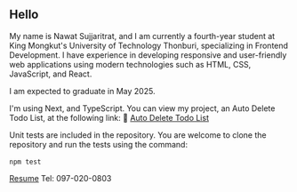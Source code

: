 ## Hello
My name is Nawat Sujjaritrat, and I am currently a fourth-year student at King Mongkut's University of Technology Thonburi, specializing in Frontend Development. I have experience in developing responsive and user-friendly web applications using modern technologies such as HTML, CSS, JavaScript, and React.

I am expected to graduate in May 2025.

I'm using Next, and TypeScript.
You can view my project, an Auto Delete Todo List, at the following link:
🔗 [Auto Delete Todo List](https://7-solution-front-end-assignment.vercel.app/)

Unit tests are included in the repository. You are welcome to clone the repository and run the tests using the command: <pre> ```npm test ``` </pre>

[Resume](https://nawat-resume.tiiny.site)
Tel: 097-020-0803

